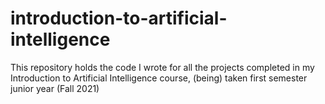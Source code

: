 # introduction-to-artificial-intelligence
 This repository holds the code I wrote for all the projects completed in my Introduction to Artificial Intelligence course, (being) taken first semester junior year (Fall 2021)
